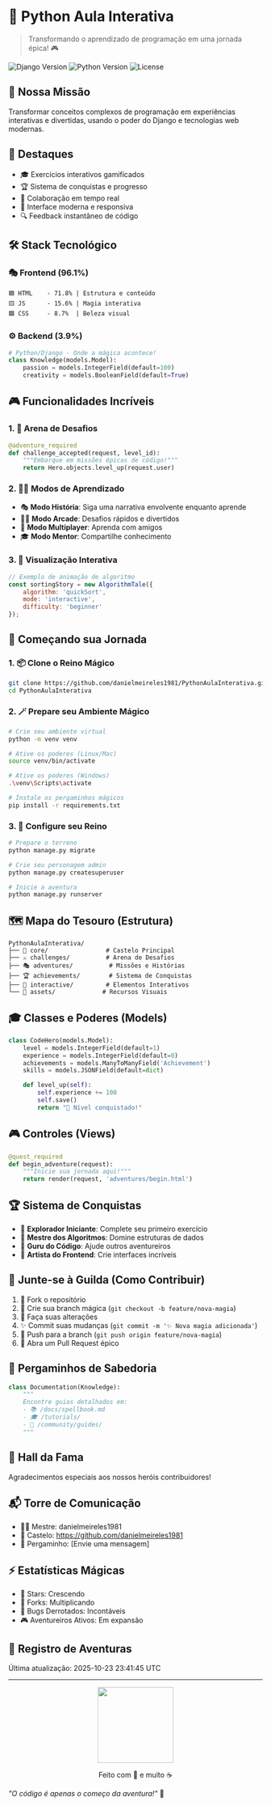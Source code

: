 # 🚀 Python Aula Interativa
> Transformando o aprendizado de programação em uma jornada épica! 🎮

![Django Version](https://img.shields.io/badge/Django-4.2+-green.svg)
![Python Version](https://img.shields.io/badge/Python-3.8+-blue.svg)
![License](https://img.shields.io/badge/license-MIT-purple.svg)

## 🎯 Nossa Missão
Transformar conceitos complexos de programação em experiências interativas e divertidas, usando o poder do Django e tecnologias web modernas.

## 🌟 Destaques
- 🎓 Exercícios interativos gamificados
- 🏆 Sistema de conquistas e progresso
- 🤝 Colaboração em tempo real
- 🎨 Interface moderna e responsiva
- 🔍 Feedback instantâneo de código

## 🛠️ Stack Tecnológico

### 🎭 Frontend (96.1%)
```
🟦 HTML    - 71.8% | Estrutura e conteúdo
🟨 JS      - 15.6% | Magia interativa
🟩 CSS     - 8.7%  | Beleza visual
```

### ⚙️ Backend (3.9%)
```python
# Python/Django - Onde a mágica acontece!
class Knowledge(models.Model):
    passion = models.IntegerField(default=100)
    creativity = models.BooleanField(default=True)
```

## 🎮 Funcionalidades Incríveis

### 1. 🎯 Arena de Desafios
```python
@adventure_required
def challenge_accepted(request, level_id):
    """Embarque em missões épicas de código!"""
    return Hero.objects.level_up(request.user)
```

### 2. 🏃‍♂️ Modos de Aprendizado
- 🎭 **Modo História**: Siga uma narrativa envolvente enquanto aprende
- 🏃‍♀️ **Modo Arcade**: Desafios rápidos e divertidos
- 🤝 **Modo Multiplayer**: Aprenda com amigos
- 🎓 **Modo Mentor**: Compartilhe conhecimento

### 3. 🎨 Visualização Interativa
```javascript
// Exemplo de animação de algoritmo
const sortingStory = new AlgorithmTale({
    algorithm: 'quickSort',
    mode: 'interactive',
    difficulty: 'beginner'
});
```

## 🚀 Começando sua Jornada

### 1. 📦 Clone o Reino Mágico
```bash
git clone https://github.com/danielmeireles1981/PythonAulaInterativa.git
cd PythonAulaInterativa
```

### 2. 🪄 Prepare seu Ambiente Mágico
```bash
# Crie seu ambiente virtual
python -m venv venv

# Ative os poderes (Linux/Mac)
source venv/bin/activate

# Ative os poderes (Windows)
.\venv\Scripts\activate

# Instale os pergaminhos mágicos
pip install -r requirements.txt
```

### 3. 🎯 Configure seu Reino
```bash
# Prepare o terreno
python manage.py migrate

# Crie seu personagem admin
python manage.py createsuperuser

# Inicie a aventura
python manage.py runserver
```

## 🗺️ Mapa do Tesouro (Estrutura)
```
PythonAulaInterativa/
├── 🏰 core/                # Castelo Principal
├── ⚔️ challenges/          # Arena de Desafios
├── 🎭 adventures/          # Missões e Histórias
├── 🏆 achievements/        # Sistema de Conquistas
├── 🤖 interactive/         # Elementos Interativos
└── 🎨 assets/             # Recursos Visuais
```

## 🎓 Classes e Poderes (Models)
```python
class CodeHero(models.Model):
    level = models.IntegerField(default=1)
    experience = models.IntegerField(default=0)
    achievements = models.ManyToManyField('Achievement')
    skills = models.JSONField(default=dict)

    def level_up(self):
        self.experience += 100
        self.save()
        return "🎉 Nível conquistado!"
```

## 🎮 Controles (Views)
```python
@quest_required
def begin_adventure(request):
    """Inicie sua jornada aqui!"""
    return render(request, 'adventures/begin.html')
```

## 🏆 Sistema de Conquistas
- 🌟 **Explorador Iniciante**: Complete seu primeiro exercício
- 🎯 **Mestre dos Algoritmos**: Domine estruturas de dados
- 🚀 **Guru do Código**: Ajude outros aventureiros
- 🎨 **Artista do Frontend**: Crie interfaces incríveis

## 🤝 Junte-se à Guilda (Como Contribuir)
1. 🍴 Fork o repositório
2. 🌿 Crie sua branch mágica (`git checkout -b feature/nova-magia`)
3. 🎨 Faça suas alterações
4. ✨ Commit suas mudanças (`git commit -m '✨ Nova magia adicionada'`)
5. 🚀 Push para a branch (`git push origin feature/nova-magia`)
6. 🎯 Abra um Pull Request épico

## 📜 Pergaminhos de Sabedoria
```python
class Documentation(Knowledge):
    """
    Encontre guias detalhados em:
    - 📚 /docs/spellbook.md
    - 🎓 /tutorials/
    - 🤝 /community/guides/
    """
```

## 🎉 Hall da Fama
Agradecimentos especiais aos nossos heróis contribuidores!

## 📬 Torre de Comunicação
- 🧙‍♂️ Mestre: danielmeireles1981
- 🏰 Castelo: https://github.com/danielmeireles1981
- 📜 Pergaminho: [Envie uma mensagem]

## ⚡ Estatísticas Mágicas
- 🌟 Stars: Crescendo
- 🍴 Forks: Multiplicando
- 🐞 Bugs Derrotados: Incontáveis
- 🎮 Aventureiros Ativos: Em expansão

## 📅 Registro de Aventuras
Última atualização: 2025-10-23 23:41:45 UTC

---

<div align="center">
    <img src="path_to_your_logo.png" width="150">
    <p>Feito com 💜 e muito ☕</p>
</div>

_"O código é apenas o começo da aventura!"_ 🚀
